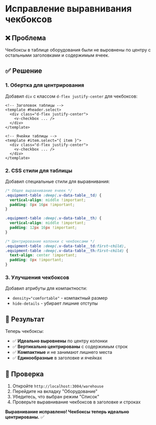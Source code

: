 # Исправление выравнивания чекбоксов

## ❌ Проблема

Чекбоксы в таблице оборудования были не выровнены по центру с остальными заголовками и содержимым ячеек.

## ✅ Решение

### 1. Обертка для центрирования

Добавил `div` с классом `d-flex justify-center` для чекбоксов:

```vue
<!-- Заголовок таблицы -->
<template #header.select>
  <div class="d-flex justify-center">
    <v-checkbox ... />
  </div>
</template>

<!-- Ячейки таблицы -->
<template #item.select="{ item }">
  <div class="d-flex justify-center">
    <v-checkbox ... />
  </div>
</template>
```

### 2. CSS стили для таблицы

Добавил специальные стили для выравнивания:

```css
/* Общее выравнивание ячеек */
.equipment-table :deep(.v-data-table__td) {
  vertical-align: middle !important;
  padding: 8px 16px !important;
}

.equipment-table :deep(.v-data-table__th) {
  vertical-align: middle !important;
  padding: 12px 16px !important;
}

/* Центрирование колонки с чекбоксами */
.equipment-table :deep(.v-data-table__td:first-child),
.equipment-table :deep(.v-data-table__th:first-child) {
  text-align: center !important;
  padding: 8px !important;
}
```

### 3. Улучшения чекбоксов

Добавил атрибуты для компактности:

- `density="comfortable"` - компактный размер
- `hide-details` - убирает лишние отступы

## 🎯 Результат

Теперь чекбоксы:

- ✅ **Идеально выровнены** по центру колонки
- ✅ **Вертикально центрированы** с содержимым строк
- ✅ **Компактные** и не занимают лишнего места
- ✅ **Единообразные** в заголовке и ячейках

## 📱 Проверка

1. Откройте `http://localhost:3004/warehouse`
2. Перейдите на вкладку "Оборудование"
3. Убедитесь, что выбран режим "Список"
4. Проверьте выравнивание чекбоксов в заголовке и строках

**Выравнивание исправлено! Чекбоксы теперь идеально центрированы.** ✅
